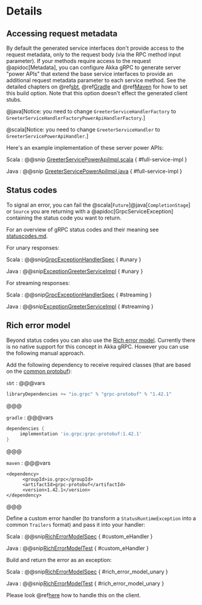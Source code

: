 # Details

## Accessing request metadata

By default the generated service interfaces don't provide access to the request metadata, only to the request
body (via the RPC method input parameter). If your methods require access to the request @apidoc[Metadata], you can configure
Akka gRPC to generate server "power APIs" that extend the base service interfaces to provide an additional
request metadata parameter to each service method. See the detailed chapters on @ref[sbt](../buildtools/sbt.md), @ref[Gradle](../buildtools/gradle.md)
and @ref[Maven](../buildtools/maven.md) for how to set this build option. Note that this option doesn't effect the
generated client stubs.

@java[Notice: you need to change `GreeterServiceHandlerFactory` to `GreeterServiceHandlerFactoryPowerApiHandlerFactory`.]

@scala[Notice: you need to change `GreeterServiceHandler` to `GreeterServicePowerApiHandler`.]

Here's an example implementation of these server power APIs:

Scala
:  @@snip [GreeterServicePowerApiImpl.scala](/plugin-tester-scala/src/main/scala/example/myapp/helloworld/PowerGreeterServiceImpl.scala) { #full-service-impl }

Java
:  @@snip [GreeterServicePowerApiImpl.java](/plugin-tester-java/src/main/java/example/myapp/helloworld/GreeterServicePowerApiImpl.java) { #full-service-impl }

## Status codes

To signal an error, you can fail the @scala[`Future`]@java[`CompletionStage`] or `Source` you are returning with a @apidoc[GrpcServiceException] containing the status code you want to return.

For an overview of gRPC status codes and their meaning see [statuscodes.md](https://github.com/grpc/grpc/blob/master/doc/statuscodes.md).

For unary responses:

Scala
:    @@snip[GrpcExceptionHandlerSpec](/interop-tests/src/test/scala/akka/grpc/scaladsl/GrpcExceptionHandlerSpec.scala) { #unary }

Java
:   @@snip[ExceptionGreeterServiceImpl](/interop-tests/src/test/java/example/myapp/helloworld/grpc/ExceptionGreeterServiceImpl.java) { #unary }

For streaming responses:

Scala
:    @@snip[GrpcExceptionHandlerSpec](/interop-tests/src/test/scala/akka/grpc/scaladsl/GrpcExceptionHandlerSpec.scala) { #streaming }

Java
:   @@snip[ExceptionGreeterServiceImpl](/interop-tests/src/test/java/example/myapp/helloworld/grpc/ExceptionGreeterServiceImpl.java) { #streaming }

## Rich error model
Beyond status codes you can also use the [Rich error model](https://www.grpc.io/docs/guides/error/#richer-error-model). Currently there is no native support for this concept in Akka gRPC. However you can use the following manual approach.

Add the following dependency to receive required classes (that are based on the [common protobuf](https://cloud.google.com/apis/design/errors#error_model)):

`sbt`
:   @@@vars
```sbt
libraryDependencies += "io.grpc" % "grpc-protobuf" % "1.42.1"
```
@@@

`gradle`
:   @@@vars
```gradle
dependencies {
     implementation 'io.grpc:grpc-protobuf:1.42.1'
}
```
@@@

`maven`
:   @@@vars
```maven
<dependency>
      <groupId>io.grpc</groupId>
      <artifactId>grpc-protobuf</artifactId>
      <version>1.42.1</version>
</dependency>
```
@@@

Define a custom error handler (to transform a `StatusRuntimeException` into a common `Trailers` format) and pass it into your handler: 

Scala
:    @@snip[RichErrorModelSpec](/interop-tests/src/test/scala/akka/grpc/scaladsl/RichErrorModelSpec.scala) { #custom_eHandler }

Java
:    @@snip[RichErrorModelTest](/interop-tests/src/test/java/example/myapp/helloworld/grpc/RichErrorModelTest.java) { #custom_eHandler }

Build and return the error as an exception:

Scala
:    @@snip[RichErrorModelSpec](/interop-tests/src/test/scala/akka/grpc/scaladsl/RichErrorModelSpec.scala) { #rich_error_model_unary }

Java
:    @@snip[RichErrorModelTest](/interop-tests/src/test/java/example/myapp/helloworld/grpc/RichErrorImpl.java) { #rich_error_model_unary }

Please look @ref[here](../client/details.md) how to handle this on the client.